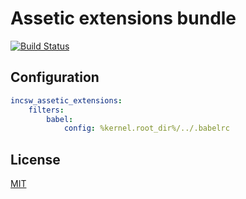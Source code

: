 # Assetic extensions bundle

[![Build Status](https://img.shields.io/travis/IncSW/AsseticExtensionsBundle/master.svg?style=flat-square)](https://travis-ci.org/IncSW/AsseticExtensionsBundle)

## Configuration
```yaml
incsw_assetic_extensions:
    filters:
        babel:
            config: %kernel.root_dir%/../.babelrc
```

## License
[MIT](https://github.com/IncSW/AsseticExtensionsBundle/blob/master/LICENSE)
